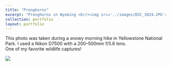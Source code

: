 ```yaml
---
title: "Pronghorns"
excerpt: "Pronghorns in Wyoming <br/><img src='../images/DSC_3024.JPG'>"
collection: portfolio
layout: portfolio
---
```


This photo was taken during a snowy morning hike in Yellowstone National Park. I used a Nikon D7500 with a 200–500mm f/5.6 lens.  
One of my favorite wildlife captures!

<img src='{{ site.baseurl }}/images/DSC_3024.JPG'>